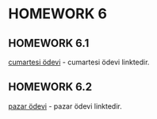 # HOMEWORK 6

## HOMEWORK 6.1

[cumartesi ödevi](https://github.com/enuygun-test-automation-bootcamp/homework6-mkaganm/tree/main/Bootcamp6.1) - cumartesi ödevi linktedir.

## HOMEWORK 6.2

[pazar ödevi](https://github.com/enuygun-test-automation-bootcamp/homework6-mkaganm/tree/main/Bootcamp6.2) - pazar ödevi linktedir.

